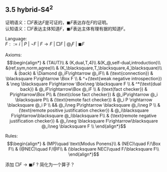 ## 3.5 $\text{hybrid-}\mathbf{S4^2}$ 
证明语义：$\Box F$表达$F$是可证的，$\blacksquare F$表达存在$F$的证明。<br>
认知语义：$\Box F$表达主体知道$F$，$\blacksquare F$表达主体有理有据的知道$F$。

Language: <br>
$F::= i\ |\ P\ |\ \neg F\ |\ F\rightarrow F\ |\ \Box F\ |\ @_i F\ |\ \blacksquare F$

Axioms:
$$\begin{align*}
    & (TAUT)\\
    & (K,dual,T,4)\\
    &(K_@,self-dual,introduction)\\
    &(ref,sym,norm,agree)\\
    & (K_\blacksquare,T_\blacksquare,4_\blacksquare)\\
    & (back) & \Diamond @_iF\rightarrow @_iF\\
    & (\text{connection}) & \blacksquare F\rightarrow \Box F \\
    & ^+(\text{weak negative introspection}) & \neg \blacksquare F\rightarrow \Box\neg \blacksquare F \\
    & ^*(\text{dual back}) & @_iF\rightarrow\Box @_iF \\
    & (\text{fact checker}) & P\rightarrow\Box P\\
    & (\text{close fact checker}) & @_iP\rightarrow @_i \blacksquare P\\
    & (\text{remote fact checker}) & @_i P \rightarrow \blacksquare @_i P \\
    && @_i\neg P\rightarrow \blacksquare @_i\neg P \\
    & (\text{remote positive justification checker}) & @_i\blacksquare F\rightarrow\blacksquare @_i\blacksquare F\\
    & (\text{remote negative justification checker}) & @_i\neg \blacksquare F\rightarrow\blacksquare @_i\neg \blacksquare F \\ 
\end{align*}$$

Rules:
$$\begin{align*}
    & (MP)\quad \text{Modus Ponens}\\
    & (NEC)\quad F/\Box F\\
    & (@NEC)\quad F/@F\\
    & (\blacksquare NEC)\quad F/\blacksquare F\\
\end{align*}$$

添加 $\Box F\rightarrow\blacksquare F$  ? 简化为一个算子？  